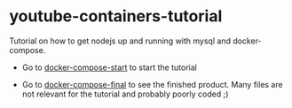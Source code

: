 # youtube-containers-tutorial

Tutorial on how to get nodejs up and running with mysql and docker-compose.

* Go to [docker-compose-start](https://github.com/lucassha/youtube-containers-tutorial/tree/docker-compose-start) to start the tutorial

* Go to [docker-compose-final](https://github.com/lucassha/youtube-containers-tutorial/tree/docker-compose-final) to see the finished product. Many files are not relevant for the tutorial and probably poorly coded ;) 
